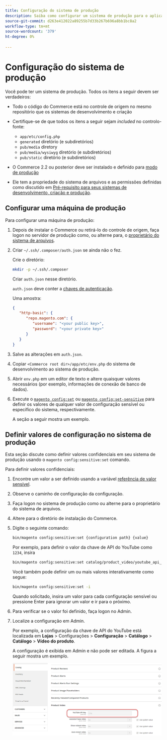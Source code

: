 ```yaml
---
title: Configuração do sistema de produção
description: Saiba como configurar um sistema de produção para o aplicativo Commerce.
source-git-commit: d263e412022a89255b7d33b267b696a8bb1bc8a2
workflow-type: tm+mt
source-wordcount: '379'
ht-degree: 0%

---
```



# Configuração do sistema de produção

Você pode ter um sistema de produção. Todos os itens a seguir devem ser verdadeiros:

- Todo o código do Commerce está no controle de origem no mesmo repositório que os sistemas de desenvolvimento e criação
- Certifique-se de que todos os itens a seguir sejam _included_ no controlo-fonte:

   - `app/etc/config.php`
   - `generated` diretório (e subdiretórios)
   - `pub/media` diretory
   - `pub/media/wysiwyg` diretório (e subdiretórios)
   - `pub/static` diretório (e subdiretórios)

- O Commerce 2.2 ou posterior deve ser instalado e definido para [modo de produção](../bootstrap/application-modes.md#production-mode)
- Ele tem a propriedade do sistema de arquivos e as permissões definidas como discutido em [Pré-requisito para seus sistemas de desenvolvimento, criação e produção](../deployment/prerequisites.md).

## Configurar uma máquina de produção

Para configurar uma máquina de produção:

1. Depois de instalar o Commerce ou retirá-lo do controle de origem, faça logon no servidor de produção como, ou alterne para, o [proprietário do sistema de arquivos](https://glossary.magento.com/magento-file-system-owner).
1. Criar `~/.ssh/.composer/auth.json` se ainda não o fez.

   Crie o diretório:

   ```bash
   mkdir -p ~/.ssh/.composer
   ```

   Criar `auth.json` nesse diretório.

   `auth.json` deve conter a [chaves de autenticação](../../installation/prerequisites/authentication-keys.md).

   Uma amostra:

   ```json
   {
      "http-basic": {
         "repo.magento.com": {
            "username": "<your public key>",
            "password": "<your private key>"
         }
      }
   }
   ```

1. Salve as alterações em `auth.json`.
1. Copiar `<Commerce root dir>/app/etc/env.php` do sistema de desenvolvimento ao sistema de produção.
1. Abrir `env.php` em um editor de texto e altere quaisquer valores necessários (por exemplo, informações de conexão de banco de dados).
1. Execute o [`magento config:set`](../cli/set-configuration-values.md) ou [`magento config:set-sensitive`](../cli/set-configuration-values.md) para definir os valores de qualquer valor de configuração sensível ou específico do sistema, respectivamente.

   A seção a seguir mostra um exemplo.

## Definir valores de configuração no sistema de produção

Esta seção discute como definir valores confidenciais em seu sistema de produção usando o `magento config:sensitive:set` comando.

Para definir valores confidenciais:

1. Encontre um valor a ser definido usando a variável [referência de valor sensível](../reference/config-reference-sens.md).
1. Observe o caminho de configuração da configuração.
1. Faça logon no sistema de produção como ou alterne para o proprietário do sistema de arquivos.
1. Altere para o diretório de instalação do Commerce.
1. Digite o seguinte comando:

   ```bash
   bin/magento config:sensitive:set {configuration path} {value}
   ```

   Por exemplo, para definir o valor da chave de API do YouTube como `1234`, insira

   ```bash
   bin/magento config:sensitive:set catalog/product_video/youtube_api_key 1234
   ```

   Você também pode definir um ou mais valores interativamente como segue:

   ```bash
   bin/magento config:sensitive:set -i
   ```

   Quando solicitado, insira um valor para cada configuração sensível ou pressione Enter para ignorar um valor e ir para o próximo.

1. Para verificar se o valor foi definido, faça logon no Admin.
1. Localize a configuração em Admin.

   Por exemplo, a configuração da chave de API do YouTube está localizada em **Lojas** > Configurações > **Configuração** > **Catálogo** > **Catálogo** > **Vídeo do produto**.

   A configuração é exibida em Admin e não pode ser editada. A figura a seguir mostra um exemplo.

   ![Configuração sensível no Administrador](../../assets/configuration/sensitive-set.png)
